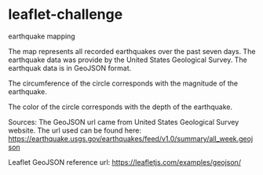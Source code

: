 # leaflet-challenge
earthquake mapping

The map represents all recorded earthquakes over the past seven days.
The earthquake data was provide by the United States Geological Survey.
The earthquak data is in GeoJSON format.

The circumference of the circle corresponds with the magnitude of the earthquake.

The color of the circle corresponds with the depth of the earthquake.


Sources:
The GeoJSON url came from United States Geological Survey website. 
The url used can be found here: https://earthquake.usgs.gov/earthquakes/feed/v1.0/summary/all_week.geojson

Leaflet GeoJSON reference url:
https://leafletjs.com/examples/geojson/